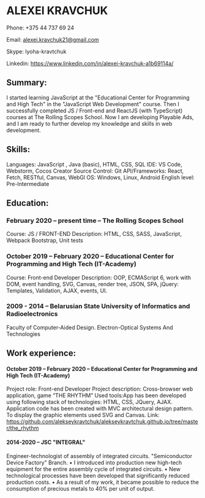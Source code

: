 # ALEXEI KRAVCHUK

Phone:  +375 44 737 69 24

Email: alexei.kravchuk21@gmail.com

Skype: lyoha-kravtchuk	
 
Linkedin: https://www.linkedin.com/in/alexei-kravchuk-a1b69114a/

## Summary:
I started learning JavaScript at the "Educational Center for Programming and High Tech" in the "JavaScript Web Development" course. Then I successfully completed JS / Front-end and ReactJS (with TypeScript) courses at The Rolling Scopes School. Now I am developing Playable Ads, and I am ready to further develop my knowledge and skills in web development.

## Skills:
Languages: JavaScript , Java (basic), HTML, CSS, SQL
IDE: VS Code, Webstorm, Cocos Creator
Source Control: Git
API/Frameworks: React, Fetch, RESTful, Canvas, WebGl
OS: Windows, Linux, Android
English level: Pre-Intermediate

## Education:
### February 2020 – present time – The Rolling Scopes School
Course: JS / FRONT-END
Description: HTML, CSS, SASS, JavaScript, Webpack Bootstrap, Unit tests
### October 2019 – February 2020 – Educational Center for Programming and High Tech (IT-Academy)
Course: Front-end Developer
Description: OOP, ECMAScript 6, work with DOM, event handling, SVG, Canvas, render tree, JSON, SPA, jQuery: Templates, Validation, AJAX, events, UI.
### 2009 - 2014 – Belarusian State University of Informatics and Radioelectronics
Faculty of Computer-Aided Design. Electron-Optical Systems And Technologies

## Work experience:
#### October 2019 – February 2020 – Educational Center for Programming and High Tech (IT-Academy)
Project role: Front-end Developer
Project description: Cross-browser web application, game “THE RHYTHM”
Used tools:App has been developed using following stack of technologies: HTML, CSS, JQuery, AJAX. Application code has been created with MVC architectural design pattern. To display the graphic elements used SVG and Canvas.
Link: https://github.com/alekseykravtchuk/alekseykravtchuk.github.io/tree/master/the_rhythm

#### 2014-2020 – JSC "INTEGRAL"
Engineer-technologist of assembly of integrated circuits. "Semiconductor Device Factory" Branch.
•	I introduced into production new high-tech equipment for the entire assembly cycle of integrated circuits.
•	New technological processes have been developed that significantly reduced production costs.
•	As a result of my work, it became possible to reduce the consumption of precious metals to 40% per unit of output.
